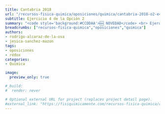 ```yaml
---
title: Cantabria 2018
url: "/recursos-fisica-quimica/oposiciones/quimica/cantabria-2018-o2-e4"
subtitle: Ejercicio 4 de la Opción 2
summary: "<code style='background:#CCDDAA'>🆕 NOVEDAD</code> <br> Ejercicio 4 de la Opción 2."
breadcrumbs: ["recursos-fisica-quimica","oposiciones","quimica"]
authors:
- rodrigo-alcaraz-de-la-osa
- jesica-sanchez-mazon
tags:
- oposiciones
- rédox
categories:
- Química

image:
  preview_only: true

#_build:
#  render: never

# Optional external URL for project (replaces project detail page).
#external_link: "https://fisiquimicamente.com/recursos-fisica-quimica/oposiciones/quimica/cantabria-2018-o2-e4/cantabria-2018-o2-e4.pdf"
---
```


<!-- <iframe src="https://docs.google.com/viewer?url=https://fisiquimicamente.com/recursos-fisica-quimica/oposiciones/quimica/cantabria-2018-o2-e4/cantabria-2018-o2-e4.pdf&embedded=true" style="width: 100vw; height: 500px; position: relative; left: 50%; right: 50%; margin-left: -50vw; margin-right: -50vw;" frameborder="0"></iframe> -->

<div id="adobe-dc-view" style="width: 100vw; position: relative; left: 50%; right: 50%; margin-left: -50vw; margin-right: -50vw;"></div>
<script src="https://documentcloud.adobe.com/view-sdk/main.js"></script>
<script type="text/javascript">
	document.addEventListener("adobe_dc_view_sdk.ready", function(){ 
		var adobeDCView = new AdobeDC.View({clientId: "5b6be996ab824b0e8113830d11740fa3", divId: "adobe-dc-view"});
		adobeDCView.previewFile({
			content:{location: {url: "https://fisiquimicamente.com/recursos-fisica-quimica/oposiciones/quimica/cantabria-2018-o2-e4/cantabria-2018-o2-e4.pdf"}},
			metaData:{fileName: "cantabria-2018-o2-e4.pdf"}
		}, {embedMode: "IN_LINE"});
	});
</script>
